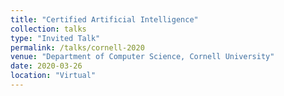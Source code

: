 ```yaml
---
title: "Certified Artificial Intelligence"
collection: talks
type: "Invited Talk"
permalink: /talks/cornell-2020
venue: "Department of Computer Science, Cornell University"
date: 2020-03-26
location: "Virtual"
---
```



